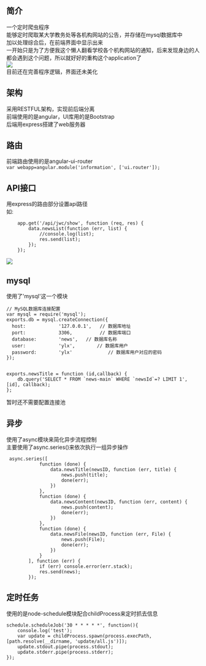 ## 简介  
一个定时爬虫程序  
能够定时爬取某大学教务处等各机构网站的公告，并存储在mysql数据库中  
加以处理综合后，在前端界面中显示出来  
一开始只是为了方便我这个懒人翻看学校各个机构网站的通知，后来发现身边的人都会遇到这个问题，所以就好好的重构这个application了  
![](http://otjjfdfdp.bkt.clouddn.com/17-9-19/44695482.jpg)  
目前还在完善程序逻辑，界面还未美化  

## 架构  
采用RESTFUL架构，实现前后端分离  
前端使用的是angular，UI库用的是Bootstrap  
后端用express搭建了web服务器

## 路由  
前端路由使用的是angular-ui-router  
`var webapp=angular.module('information', ['ui.router']);`  

## API接口
用express的路由部分设置api路径  
如:
```
    app.get('/api/jwc/show', function (req, res) {
        data.newsList(function (err, list) {
            //console.log(list);
            res.send(list);
        });
    });
```  
![](http://otjjfdfdp.bkt.clouddn.com/17-9-19/67566065.jpg)  

## mysql  
使用了'mysql'这一个模块  
```
// MySQL数据库连接配置
var mysql = require('mysql');
exports.db = mysql.createConnection({
  host:            '127.0.0.1',   // 数据库地址
  port:            3306,          // 数据库端口
  database:        'news',   // 数据库名称
  user:            'ylx',        // 数据库用户
  password:        'ylx'             // 数据库用户对应的密码
});


exports.newsTitle = function (id,callback) {
    db.query('SELECT * FROM `news-main` WHERE `newsId`=? LIMIT 1',[id], callback);
};
```  
暂时还不需要配置连接池  

## 异步  
使用了async模块来简化异步流程控制  
主要使用了async.series()来依次执行一组异步操作  
```
 async.series([
            function (done) {
                data.newsTitle(newsID, function (err, title) {
                    news.push(title);
                    done(err);
                })
            },
            function (done) {
                data.newsContent(newsID, function (err, content) {
                    news.push(content);
                    done(err);
                })
            },
            function (done) {
                data.newsFile(newsID, function (err, File) {
                    news.push(File);
                    done(err);
                })
            }
        ], function (err) {
            if (err) console.error(err.stack);
            res.send(news);
        });
```  

## 定时任务  
使用的是node-schedule模块配合childProcess来定时抓去信息  
```
schedule.scheduleJob('30 * * * * *', function(){
    console.log('test');
    var update = childProcess.spawn(process.execPath, [path.resolve(__dirname, 'update/all.js')]);
    update.stdout.pipe(process.stdout);
    update.stderr.pipe(process.stderr);
});
```


